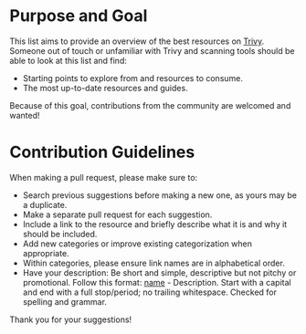 # Purpose and Goal

This list aims to provide an overview of the best resources on [Trivy](https://github.com/aquasecurity/trivy). Someone out of touch or unfamiliar with Trivy and scanning tools should be able to look at this list and find:

* Starting points to explore from and resources to consume.
* The most up-to-date resources and guides.

Because of this goal, contributions from the community are welcomed and wanted!

# Contribution Guidelines

When making a pull request, please make sure to:

* Search previous suggestions before making a new one, as yours may be a duplicate.
* Make a separate pull request for each suggestion.
* Include a link to the resource and briefly describe what it is and why it should be included.
* Add new categories or improve existing categorization when appropriate.
* Within categories, please ensure link names are in alphabetical order.
* Have your description:
    Be short and simple, descriptive but not pitchy or promotional.
    Follow this format: [name](link) - Description.
    Start with a capital and end with a full stop/period; no trailing whitespace.
    Checked for spelling and grammar.

Thank you for your suggestions!